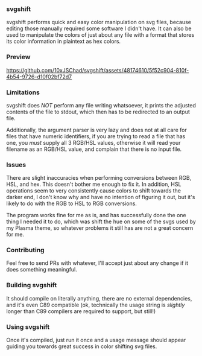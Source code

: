 ### svgshift
svgshift performs quick and easy color manipulation on svg files, because
editing those manually required some software I didn't have. It can also be used to manipulate the colors of just about any file
with a format that stores its color information in plaintext as hex colors.

### Preview
https://github.com/10xJSChad/svgshift/assets/48174610/5f52c904-810f-4b54-9726-d10f02bf72d7

### Limitations
svgshift does _NOT_ perform any file writing whatsoever, it prints the
adjusted contents of the file to stdout, which then has to be redirected
to an output file.

Additionally, the argument parser is very lazy and does not at all care for
files that have numeric identifiers, if you are trying to read a file that has
one, you _must_ supply all 3 RGB/HSL values, otherwise it will read your
filename as an RGB/HSL value, and complain that there is no input file.

### Issues
There are slight inaccuracies when performing conversions between RGB, HSL, and hex. This doesn't bother me enough to fix it.
In addition, HSL operations seem to very consistently cause colors to shift towards the darker end, I don't know why and have no intention of figuring it out, but it's likely to do with the RGB to HSL to RGB conversions.

The program works fine for me as is, and has successfully done the one thing I needed it to do, which was shift the hue on some of the svgs used by my Plasma theme, so whatever problems it still has are not a great concern for me.

### Contributing
Feel free to send PRs with whatever, I'll accept just about any change if it does something meaningful.

### Building svgshift
It should compile on literally anything, there are no external dependencies, and it's even C89 compatible (ok, technically the usage string is *slightly* longer than C89 compilers are required to support, but still!)


### Using svgshift
Once it's compiled, just run it once and a usage message should appear guiding you towards great success in color shifting svg files.
